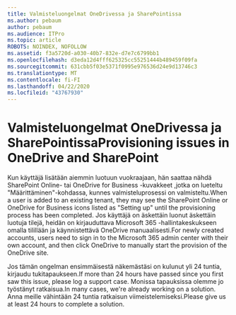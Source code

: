 ```yaml
---
title: Valmisteluongelmat OneDrivessa ja SharePointissa
ms.author: pebaum
author: pebaum
ms.audience: ITPro
ms.topic: article
ROBOTS: NOINDEX, NOFOLLOW
ms.assetid: f3a5720d-a030-40b7-832e-d7e7c6799bb1
ms.openlocfilehash: d3eda12d4fff625325cc55251444b489459f09fa
ms.sourcegitcommit: 631cbb5f03e5371f0995e976536d24e9d13746c3
ms.translationtype: MT
ms.contentlocale: fi-FI
ms.lasthandoff: 04/22/2020
ms.locfileid: "43767930"
---
```

# <a name="provisioning-issues-in-onedrive-and-sharepoint"></a><span data-ttu-id="8489a-102">Valmisteluongelmat OneDrivessa ja SharePointissa</span><span class="sxs-lookup"><span data-stu-id="8489a-102">Provisioning issues in OneDrive and SharePoint</span></span>

<span data-ttu-id="8489a-103">Kun käyttäjä lisätään aiemmin luotuun vuokraajaan, hän saattaa nähdä SharePoint Online- tai OneDrive for Business -kuvakkeet ,jotka on lueteltu "Määrittäminen"-kohdassa, kunnes valmisteluprosessi on valmisteltu.</span><span class="sxs-lookup"><span data-stu-id="8489a-103">When a user is added to an existing tenant, they may see the SharePoint Online or OneDrive for Business icons listed as "Setting up" until the provisioning process has been completed.</span></span> <span data-ttu-id="8489a-104">Jos käyttäjä on äskettäin luonut äskettäin luotuja tilejä, heidän on kirjauduttava Microsoft 365 -hallintakeskukseen omalla tilillään ja käynnistettävä OneDrive manuaalisesti.</span><span class="sxs-lookup"><span data-stu-id="8489a-104">For newly created accounts, users need to sign in to the Microsoft 365 admin center with their own account, and then click OneDrive to manually start the provision of the OneDrive site.</span></span>
  
<span data-ttu-id="8489a-105">Jos tämän ongelman ensimmäisestä näkemästäsi on kulunut yli 24 tuntia, kirjaudu tukitapaukseen.</span><span class="sxs-lookup"><span data-stu-id="8489a-105">If more than 24 hours have passed since you first saw this issue, please log a support case.</span></span> <span data-ttu-id="8489a-106">Monissa tapauksissa olemme jo työstänyt ratkaisua.</span><span class="sxs-lookup"><span data-stu-id="8489a-106">In many cases, we're already working on a solution.</span></span> <span data-ttu-id="8489a-107">Anna meille vähintään 24 tuntia ratkaisun viimeistelemiseksi.</span><span class="sxs-lookup"><span data-stu-id="8489a-107">Please give us at least 24 hours to complete a solution.</span></span>
  
